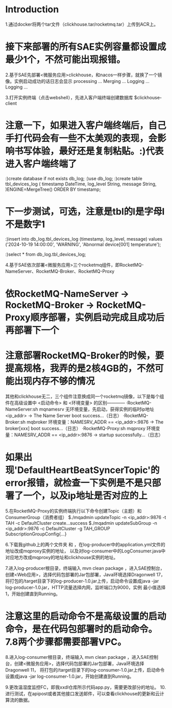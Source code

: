# Introduction

1.通过docker将两个tar文件（clickhouse.tar/rocketmq.tar）上传到ACR上。

# 接下来部署的所有SAE实例容量都设置成最少1个，不然可能出现报错。

2.基于SAE先部署<微服务应用>clickhouse，和nacos一样步骤，就换了一个镜像。实例启动成功的话日志会显示
  processing ...
  Merging ...
  Logging ...
  Logging ...
  
3.打开实例终端（点击webshell），先进入客户端终端创建数据库
  $clickhouse-client
  
# 注意一下，如果进入客户端终端后，自己手打代码会有一些不太美观的表现，会影响书写体验，最好还是复制粘贴。:)代表进入客户端终端了

  :)create database if not exists db_log;
  :)use db_log;
  :)create table tbl_devices_log (
    timestamp DateTime, 
    log_level String, 
    message String, 
  )ENGINE=MergeTree()
  ORDER BY timestamp;

# 下一步测试，可选，注意是tbl的l是字母l不是数字1
  :)insert into db_log.tbl_devices_log (timestamp, log_level, message) values
  ('2024-10-19 14:00:00', 'WARNING', 'Abnormal device[001] temperature');

  :)select * from db_log.tbl_devices_log;

4.基于SAE依次部署<微服务应用>三个rocketmq组件，即RocketMQ-NameServer、RocketMQ-Broker、RocketMQ-Proxy
  
# 依RocketMQ-NameServer -> RocketMQ-Broker -> RocketMQ-Proxy顺序部署，实例启动完成且成功后再部署下一个
# 注意部署RocketMQ-Broker的时候，要提高规格，我弄的是2核4GB的，不然可能出现内存不够的情况

其他和clickhouse无二，三个组件注意换成同一个rocketmq镜像，以下是每个组件在高级设置中 <启动命令> 和 <环境变量> 的区别————
  ·RocketMQ-NameServer:sh mqnamesrv 无环境变量，先启动，获得实例的临时ip地址 <ip_addr>
    -> The Name Server boot success...（日志）
  ·RocketMQ-Broker:sh mqbroker 环境变量：NAMESRV_ADDR == <ip_addr>:9876
    -> The broker[xxx] boot success...（日志）
  ·RocketMQ-Proxy:sh mqproxy 环境变量：NAMESRV_ADDR == <ip_addr>:9876
    -> <xxx> startup successfully...（日志）

# 如果出现'DefaultHeartBeatSyncerTopic'的error报错，就检查一下实例是不是只部署了一个，以及ip地址是否对应的上

5.在RocketMQ-Proxy的实例终端执行以下命令创建Topic（主题）和ConsumerGroup（消费者组）
  $./mqadmin updateTopic -n <ip_addr>:9876 -t TAH -c DefaultCluster
    create...success
  $./mqadmin updateSubGroup -n <ip_addr>:9876 -c DefaultCluster -g TAH_GROUP
    SubscriptionGroupConfig{...}

6.下载我github上的两个文件夹 <log-producer> 和 <log-consumer> ，在log-producer中的application.yml文件的地址改成mqproxy实例的地址，
  以及对log-consumer中的LogConsumer.java中对应地方改成mqproxy的地址和clickhouse实例的地址。

7.进入log-producer根目录，终端输入 mvn clean package ，进入SAE控制台，创建<Web应用>，选择代码包部署的Jar包部署，Java环境选择Dragonwell 17，
  将打包的/target目录下的log-producer-1.0.jar上传，启动命令设置成java -jar log-producer-1.0.jar，HTTP流量选择内网，监听端口为9000，实例
  最小值选择1，开始创建直到Running。

# 注意这里的启动命令不是高级设置的启动命令，是在代码包部署时的启动命令。7.8两个步骤都需要部署VPC。

8.进入log-consumer根目录，终端输入 mvn clean package ，进入SAE控制台，创建<微服务应用>，选择代码包部署的Jar包部署，Java环境选择Dragonwell 11，
  将打包的/target目录下的log-consumer-1.0.jar上传，启动命令设置成java -jar log-consumer-1.0.jar，开始创建直到Running。

9.更改温湿度监控FC，即我xxdl仓库所示代码app.py，需要更改部分的地址。
10.进行测试，在apipost或者其他接口发送邮件，可以查看clickhouse的更新和云计算流的数据。
  
